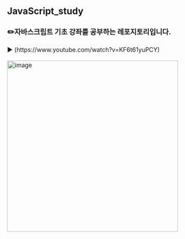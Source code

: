 ﻿## JavaScript_study
<h3>✏️자바스크립트 기초 강좌를 공부하는 레포지토리입니다.</h3>
▶️ (https://www.youtube.com/watch?v=KF6t61yuPCY)

<br>
<br>

<img width="400" alt="image" src="https://github.com/user-attachments/assets/e703dda4-7954-43f9-bd19-9dae378dc4df">
